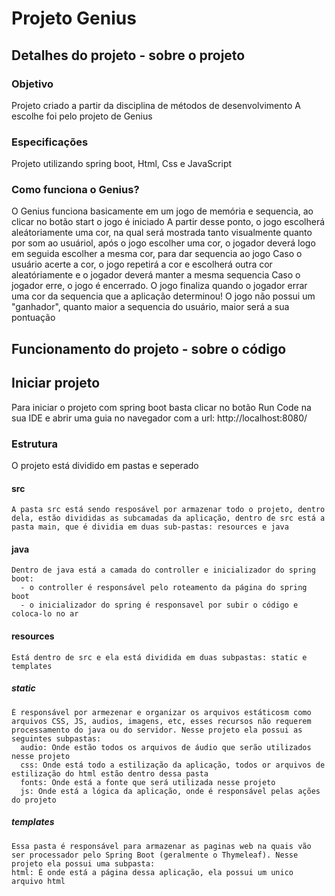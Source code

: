 # Projeto Genius 

## Detalhes do projeto - sobre o projeto

### Objetivo
  Projeto criado a partir da disciplina de métodos de desenvolvimento
  A escolhe foi pelo projeto de Genius

### Especificações
  Projeto utilizando spring boot, Html, Css e JavaScript

### Como funciona o Genius?
  O Genius funciona basicamente em um jogo de memória e sequencia, ao clicar no botão start o jogo é iniciado
  A partir desse ponto, o jogo escolherá aleátoriamente uma cor, na qual será mostrada tanto visualmente quanto por som ao usuáriol, após o jogo escolher uma cor, o jogador deverá logo em seguida escolher a mesma cor, para dar sequencia ao jogo
  Caso o usuário acerte a cor, o jogo repetirá a cor e escolherá outra cor aleatóriamente e o jogador deverá manter a mesma sequencia
  Caso o jogador erre, o jogo é encerrado.
  O jogo finaliza quando o jogador errar uma cor da sequencia que a aplicação determinou!
  O jogo não possui um "ganhador", quanto maior a sequencia do usuário, maior será a sua pontuação

## Funcionamento do projeto - sobre o código

## Iniciar projeto
  Para iniciar o projeto com spring boot basta clicar no botão Run Code na sua IDE e abrir uma guia no navegador com a url: http://localhost:8080/

### Estrutura
  O projeto está dividido em pastas e seperado 
  
  #### src
    A pasta src está sendo resposável por armazenar todo o projeto, dentro dela, estão divididas as subcamadas da aplicação, dentro de src está a pasta main, que é dividia em duas sub-pastas: resources e java

  #### java
    Dentro de java está a camada do controller e inicializador do spring boot:
      - o controller é responsável pelo roteamento da página do spring boot 
      - o inicializador do spring é responsavel por subir o código e coloca-lo no ar
  
  #### resources
    Está dentro de src e ela está dividida em duas subpastas: static e templates

  ##### static
    É responsável por armezenar e organizar os arquivos estáticosm como arquivos CSS, JS, audios, imagens, etc, esses recursos não requerem processamento do java ou do servidor. Nesse projeto ela possui as seguintes subpastas:
      audio: Onde estão todos os arquivos de áudio que serão utilizados nesse projeto
      css: Onde está todo a estilização da aplicação, todos or arquivos de estilização do html estão dentro dessa pasta
      fonts: Onde está a fonte que será utilizada nesse projeto
      js: Onde está a lógica da aplicação, onde é responsável pelas ações do projeto

  ##### templates
    Essa pasta é responsável para armazenar as paginas web na quais vão ser processador pelo Spring Boot (geralmente o Thymeleaf). Nesse projeto ela possui uma subpasta:
    html: É onde está a página dessa aplicação, ela possui um unico arquivo html
